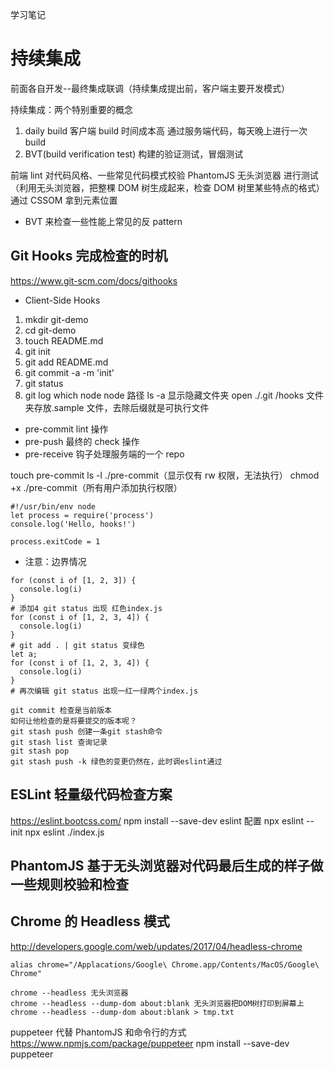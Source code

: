 学习笔记

# 持续集成

前面各自开发--最终集成联调（持续集成提出前，客户端主要开发模式）

持续集成：两个特别重要的概念

1. daily build 客户端 build 时间成本高
   通过服务端代码，每天晚上进行一次 build
2. BVT(build verification test)
   构建的验证测试，冒烟测试

前端
lint 对代码风格、一些常见代码模式校验
PhantomJS 无头浏览器 进行测试
（利用无头浏览器，把整棵 DOM 树生成起来，检查 DOM 树里某些特点的格式）通过 CSSOM 拿到元素位置

- BVT 来检查一些性能上常见的反 pattern

## Git Hooks 完成检查的时机

https://www.git-scm.com/docs/githooks

- Client-Side Hooks

1. mkdir git-demo
2. cd git-demo
3. touch README.md
4. git init
5. git add README.md
6. git commit -a -m 'init'
7. git status
8. git log
   which node node 路径
   ls -a 显示隐藏文件夹
   open ./.git
   /hooks 文件夹存放.sample 文件，去除后缀就是可执行文件

- pre-commit
  lint 操作
- pre-push
  最终的 check 操作
- pre-receive 钩子处理服务端的一个 repo

touch pre-commit
ls -l ./pre-commit（显示仅有 rw 权限，无法执行）
chmod +x ./pre-commit（所有用户添加执行权限）

```
#!/usr/bin/env node
let process = require('process')
console.log('Hello, hooks!')

process.exitCode = 1
```

- 注意：边界情况

```
for (const i of [1, 2, 3]) {
  console.log(i)
}
# 添加4 git status 出现 红色index.js
for (const i of [1, 2, 3, 4]) {
  console.log(i)
}
# git add . | git status 变绿色
let a;
for (const i of [1, 2, 3, 4]) {
  console.log(i)
}
# 再次编辑 git status 出现一红一绿两个index.js

git commit 检查是当前版本
如何让他检查的是将要提交的版本呢？
git stash push 创建一条git stash命令
git stash list 查询记录
git stash pop
git stash push -k 绿色的变更仍然在，此时调eslint通过
```

## ESLint 轻量级代码检查方案

https://eslint.bootcss.com/
npm install --save-dev eslint
配置 npx eslint --init
npx eslint ./index.js

## PhantomJS 基于无头浏览器对代码最后生成的样子做一些规则校验和检查

## Chrome 的 Headless 模式

http://developers.google.com/web/updates/2017/04/headless-chrome

```
alias chrome="/Applacations/Google\ Chrome.app/Contents/MacOS/Google\ Chrome"

chrome --headless 无头浏览器
chrome --headless --dump-dom about:blank 无头浏览器把DOM树打印到屏幕上
chrome --headless --dump-dom about:blank > tmp.txt
```

puppeteer 代替 PhantomJS 和命令行的方式
https://www.npmjs.com/package/puppeteer
npm install --save-dev puppeteer
